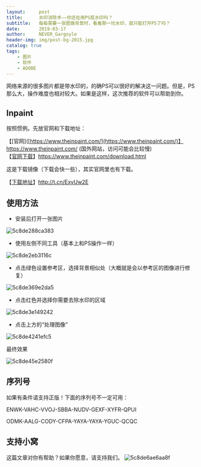 ```yaml
---
layout:     post
title:      水印消除术——你还在用PS抠水印吗？
subtitle:   每每需要一张图做背景时，看着那一坨水印，就只能打开PS了吗？
date:       2019-03-17
author:     NEVER_Gargoyle
header-img: img/post-bg-2015.jpg
catalog: true
tags:
    - 图片
    - 软件
    - ADOBE
---
```





网络来源的很多图片都是带水印的，的确PS可以很好的解决这一问题。但是，PS那么大，操作难度也相对较大。如果是这样，这次推荐的软件可以帮助到你。



## Inpaint

按照惯例。先放官网和下载地址：

【[官网]([https://www.theinpaint.com/](https://www.theinpaint.com/)】https://www.theinpaint.com/ (国外网站，访问可能会比较慢)  
【[官网下载](https://www.theinpaint.com/download.html)】https://www.theinpaint.com/download.html  

这是下载镜像（下载会快一些），其实官网里也有下载。

【[下载地址](http://t.cn/ExyUw2E)】http://t.cn/ExyUw2E



## 使用方法

- 安装后打开一张图片

![5c8de288ca383](https://i.loli.net/2019/03/17/5c8de288ca383.png)

- 使用左侧不同工具（基本上和PS操作一样）

![5c8de2eb3116c](https://i.loli.net/2019/03/17/5c8de2eb3116c.png)

- 点击绿色设置参考区，选择背景相似处（大概就是会以参考区的图像进行修复）

![5c8de369e2da5](https://i.loli.net/2019/03/17/5c8de369e2da5.png)

- 点击红色并选择你需要去除水印的区域

![5c8de3e149242](https://i.loli.net/2019/03/17/5c8de3e149242.png)

- 点击上方的“处理图像”

![5c8de4241efc5](https://i.loli.net/2019/03/17/5c8de4241efc5.png)



最终效果

![5c8de45e2580f](https://i.loli.net/2019/03/17/5c8de45e2580f.png)



## 序列号

如果有条件请支持正版！下面的序列号不一定可用：

ENWK-VAHC-VVOJ-SBBA-NUDV-GEXF-XYFR-QPUI

ODMK-AALG-CODY-CFPA-YAYA-YAYA-YGUC-QCQC



## 支持小窝

这篇文章对你有帮助？如果你愿意，请支持我们。
![5c8de6ae6aa8f](https://i.loli.net/2019/03/17/5c8de6ae6aa8f.jpg)

